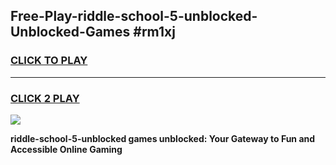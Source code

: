 
## Free-Play-riddle-school-5-unblocked-Unblocked-Games #rm1xj
<h3>
<a href="https://news.freeplayer.one?title=riddle-school-5-unblocked&ref=8M">CLICK TO PLAY</a></h3>
<hr>

<h3>
<a href="https://news.freeplayer.one?title=riddle-school-5-unblocked&ref=8M">CLICK 2 PLAY</a>
  
</h3>

<a href="https://news.freeplayer.one?title=riddle-school-5-unblocked&ref=8M"><img src="https://clearcache.store/games.png"></a>


**riddle-school-5-unblocked games unblocked: Your Gateway to Fun and Accessible Online Gaming**
